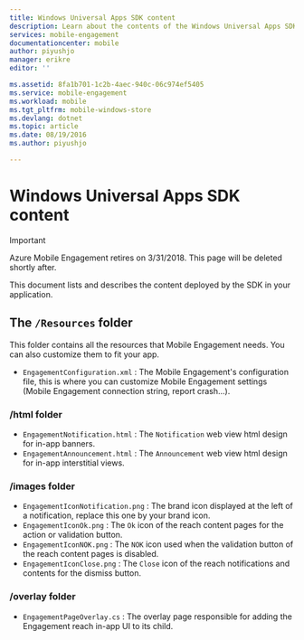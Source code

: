 ```yaml
---
title: Windows Universal Apps SDK content
description: Learn about the contents of the Windows Universal Apps SDK for Azure Mobile Engagement
services: mobile-engagement
documentationcenter: mobile
author: piyushjo
manager: erikre
editor: ''

ms.assetid: 8fa1b701-1c2b-4aec-940c-06c974ef5405
ms.service: mobile-engagement
ms.workload: mobile
ms.tgt_pltfrm: mobile-windows-store
ms.devlang: dotnet
ms.topic: article
ms.date: 08/19/2016
ms.author: piyushjo

---
```

# Windows Universal Apps SDK content
> [!IMPORTANT]
> Azure Mobile Engagement retires on 3/31/2018. This page will be deleted shortly after.
> 

This document lists and describes the content deployed by the SDK in your application.

## The `/Resources` folder
This folder contains all the resources that Mobile Engagement needs. You can also customize them to fit your app.

* `EngagementConfiguration.xml` : The Mobile Engagement's configuration file, this is where you can customize Mobile Engagement settings (Mobile Engagement connection string, report crash...).

### /html folder
* `EngagementNotification.html` : The `Notification` web view html design for in-app banners.
* `EngagementAnnouncement.html` : The `Announcement` web view html design for in-app interstitial views.

### /images folder
* `EngagementIconNotification.png` : The brand icon displayed at the left of a notification, replace this one by your brand icon.
* `EngagementIconOk.png` : The `Ok` icon of the reach content pages for the action or validation button.
* `EngagementIconNOK.png` : The `NOK` icon used when the validation button of the reach content pages is disabled.
* `EngagementIconClose.png` : The `Close` icon of the reach notifications and contents for the dismiss button.

### /overlay folder
* `EngagementPageOverlay.cs` : The overlay page responsible for adding the Engagement reach in-app UI to its child.


